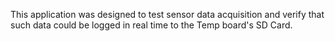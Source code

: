 This application was designed to test sensor data acquisition and verify that such data could be logged in real time
to the Temp board's SD Card.
